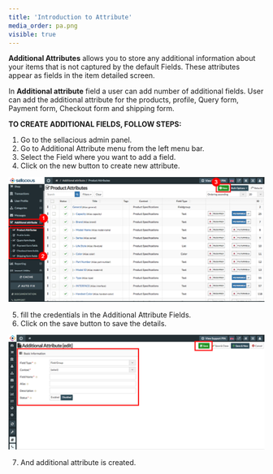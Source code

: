 ```yaml
---
title: 'Introduction to Attribute'
media_order: pa.png
visible: true
---
```


**Additional Attributes** allows you to store any additional information about your items that is not captured by the default Fields. These attributes appear as fields in the item detailed screen.

In **Additional attribute** field a user can add number of additional fields.
User can add the additional attribute for the products, profile, Query form, Payment form, Checkout form and shipping form. 

**TO CREATE ADDITIONAL FIELDS, FOLLOW STEPS:**

1. Go to the sellacious admin panel.
2. Go to Additional Attribute menu from the left menu bar.
3. Select the Field where you want to add a field. 
4. Click on the new button to create new attribute.

![](pa.png)

5. fill the credentials in the Additional Attribute Fields.
6. Click on the save button to save the details.

![](pa2.png)

7. And additional attribute is created.